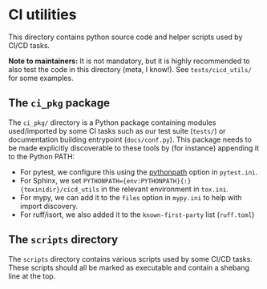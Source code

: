 # CI utilities

This directory contains python source code and helper scripts used by CI/CD tasks.

**Note to maintainers:** It is not mandatory, but it is highly recommended to also test the code in this directory (meta, I know!). See `tests/cicd_utils/` for some examples.

## The `ci_pkg` package

The `ci_pkg/` directory is a Python package containing modules used/imported by some CI tasks such as our test suite (`tests/`) or documentation building entrypoint (`docs/conf.py`). This package needs to be made explicitly discoverable to these tools by (for instance) appending it to the Python PATH:

- For pytest, we configure this using the [pythonpath](https://docs.pytest.org/en/7.4.x/reference/reference.html#confval-pythonpath) option in `pytest.ini`.
- For Sphinx, we set `PYTHONPATH={env:PYTHONPATH}{:}{toxinidir}/cicd_utils` in the relevant environment in `tox.ini`.
- For mypy, we can add it to the `files` option in `mypy.ini` to help with import discovery.
- For ruff/isort, we also added it to the `known-first-party` list (`ruff.toml`)

## The `scripts` directory

The `scripts` directory contains various scripts used by some CI/CD tasks. These scripts should all be marked as executable and contain a shebang line at the top.
